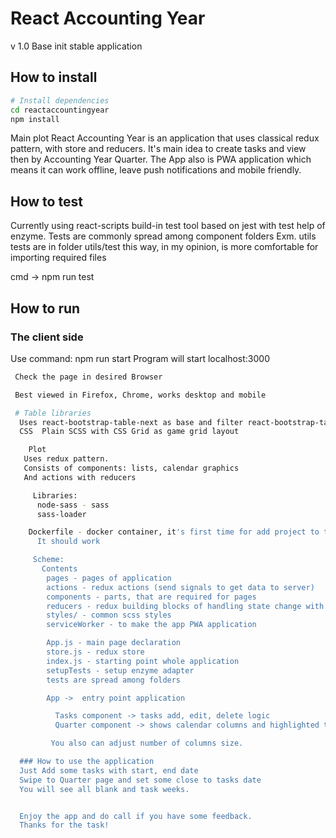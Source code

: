 # React Accounting Year

v 1.0
 Base init stable application


##  How to install

```bash
# Install dependencies
cd reactaccountingyear
npm install
```

Main plot
 React Accounting Year is an application that uses classical redux pattern, with store and reducers.
 It's main idea to create tasks and view then by Accounting Year Quarter.
 The App also is PWA application which means it can work offline, leave push notifications
  and mobile friendly.


## How to test
Currently using react-scripts build-in test tool based on jest with test help of enzyme.
Tests are commonly spread among component folders
Exm. utils tests are in folder  utils/test this way, in my opinion, is more comfortable for importing
required files

cmd -> npm run test


## How to run

### The client side
Use command: npm run start
Program will start localhost:3000


```bash
 Check the page in desired Browser

 Best viewed in Firefox, Chrome, works desktop and mobile

 # Table libraries
  Uses react-bootstrap-table-next as base and filter react-bootstrap-table2-filter
  CSS  Plain SCSS with CSS Grid as game grid layout

	Plot
   Uses redux pattern.
   Consists of components: lists, calendar graphics
   And actions with reducers

     Libraries:
	  node-sass - sass
	  sass-loader

    Dockerfile - docker container, it's first time for add project to this type of file
      It should work

     Scheme:
	   Contents
	    pages - pages of application
	    actions - redux actions (send signals to get data to server)
	    components - parts, that are required for pages
	    reducers - redux building blocks of handling state change with business logic (gets data from server)
		styles/ - common scss styles
		serviceWorker - to make the app PWA application

		App.js - main page declaration
	    store.js - redux store
	    index.js - starting point whole application
	    setupTests - setup enzyme adapter
		tests are spread among folders

		App ->  entry point application

		  Tasks component -> tasks add, edit, delete logic
		  Quarter component -> shows calendar columns and highlighted tasks

		 You also can adjust number of columns size.

  ### How to use the application
  Just Add some tasks with start, end date
  Swipe to Quarter page and set some close to tasks date
  You will see all blank and task weeks.


  Enjoy the app and do call if you have some feedback.
  Thanks for the task!

